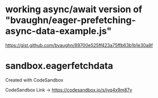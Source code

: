 # working async/await version of "bvaughn/eager-prefetching-async-data-example.js"
https://gist.github.com/bvaughn/89700e525ff423a75ffb63b1b1e30a8f


# sandbox.eagerfetchdata
Created with CodeSandbox

CodeSandbox Link -> https://codesandbox.io/s/jvq4x9m87v
